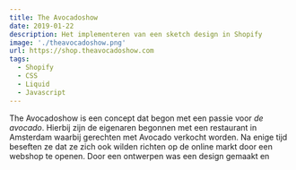 ```yaml
---
title: The Avocadoshow
date: 2019-01-22
description: Het implementeren van een sketch design in Shopify
image: './theavocadoshow.png'
url: https://shop.theavocadoshow.com
tags:
  - Shopify
  - CSS
  - Liquid
  - Javascript
---
```


The Avocadoshow is een concept dat begon met een passie voor *de avocado*. Hierbij zijn de eigenaren begonnen met een restaurant in Amsterdam waarbij gerechten met Avocado verkocht worden. Na enige tijd beseften ze dat ze zich ook wilden richten op de online markt door een webshop te openen. Door een ontwerpen was een design gemaakt en 
